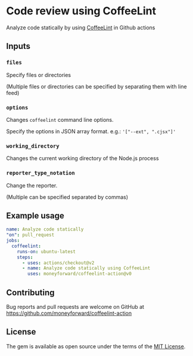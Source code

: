 # Code review using CoffeeLint

Analyze code statically by using [CoffeeLint](https://coffeelint.github.io/) in Github actions

## Inputs

### `files`

Specify files or directories

(Multiple files or directories can be specified by separating them with line feed)

### `options`

Changes `coffeelint` command line options.

Specify the options in JSON array format.
e.g.: `'["--ext", ".cjsx"]'`

### `working_directory`

Changes the current working directory of the Node.js process

### `reporter_type_notation`

Change the reporter.

(Multiple can be specified separated by commas)

## Example usage

```yaml
name: Analyze code statically
"on": pull_request
jobs:
  coffeelint:
    runs-on: ubuntu-latest
    steps:
      - uses: actions/checkout@v2
      - name: Analyze code statically using CoffeeLint
        uses: moneyforward/coffeelint-action@v0
```

## Contributing
Bug reports and pull requests are welcome on GitHub at https://github.com/moneyforward/coffeelint-action

## License
The gem is available as open source under the terms of the [MIT License](https://opensource.org/licenses/MIT).
